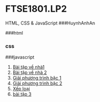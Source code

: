 # FTSE1801.LP2
HTML, CSS &amp; JavaScript
###HuynhAnhAn

###html

### css

###javascript

1. [Bài tập về nhà1](https://github.com/FASTTRACKSE/FTSE1801.LP2/blob/master/anhan/b%C3%A0i%20t%E1%BA%ADp/b%C3%A0i%20t%E1%BA%ADp%20v%E1%BB%81%20nh%C3%A0%201.html)
2. [Bài tập về nhà 2](https://github.com/FASTTRACKSE/FTSE1801.LP2/blob/master/anhan/b%C3%A0i%20t%E1%BA%ADp/b%C3%A0i%20t%E1%BA%ADp%20v%E1%BB%81%20nh%C3%A0%202.html)
3. [Giải phương trình bậc 1](https://github.com/FASTTRACKSE/FTSE1801.LP2/blob/master/anhan/b%C3%A0i%20t%E1%BA%ADp/gi%E1%BA%A3i%20ph%C6%B0%C6%A1ng%20tr%C3%ACnh%20b%E1%BA%ADc%20nh%E1%BA%A5t.html)
4. [Giải phương trình bậc 2](https://github.com/FASTTRACKSE/FTSE1801.LP2/blob/master/anhan/b%C3%A0i%20t%E1%BA%ADp/gi%E1%BA%A3i%20ph%C6%B0%C6%A1ng%20tr%C3%ACnh%20b%E1%BA%ADc%20hai.html)
5. [Xếp loại](https://github.com/FASTTRACKSE/FTSE1801.LP2/blob/master/anhan/b%C3%A0i%20t%E1%BA%ADp/x%E1%BA%BFp%20lo%E1%BA%A1i.html) 
6. [bài tập 3](https://github.com/FASTTRACKSE/FTSE1801.LP2/blob/master/anhan/b%C3%A0i%20t%E1%BA%ADp%203/b%C3%A0i%20t%E1%BA%ADp%203.html)
